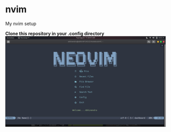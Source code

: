 # nvim
My nvim setup


******Clone this repository in your .config directory******
![This is an image](https://github.com/abhi-10001/nvim/blob/main/Neovimss/Screenshot%20from%202022-08-23%2011-34-41.png)
